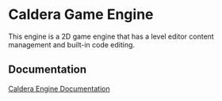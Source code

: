 # Caldera Game Engine

This engine is a 2D game engine that has a level editor content management and built-in code editing.


## Documentation
[Caldera Engine Documentation](https://github.com/PYSX-Physix/CalderaEngine/wiki/Caldera-Engine)
